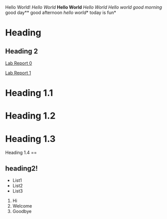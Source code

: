 Hello World!
_Hello World_
**Hello World**
*Hello World*
**Hello world* good morning* good day** good afternoon
*hello world** today is fun* 
# Heading
## Heading 2

[Lab Report 0](lab-report-1-week-0.html)

[Lab Report 1](week1.html) 

Heading 1.1
=======

Heading 1.2
===

Heading 1.3
=

Heading 1.4
     ==
     
heading2!
-------

* List1
* List2
* List3

1) Hi
2) Welcome
3) Goodbye

